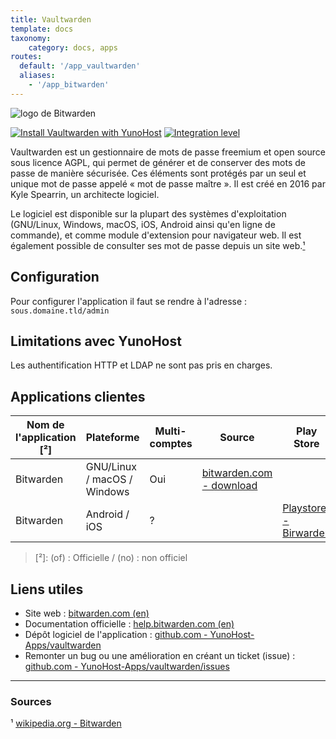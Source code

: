 ```yaml
---
title: Vaultwarden
template: docs
taxonomy:
    category: docs, apps
routes:
  default: '/app_vaultwarden'
  aliases:
    - '/app_bitwarden'
---
```


![logo de Bitwarden](image://bitwarden_logo.png?width=80)

[![Install Vaultwarden with YunoHost](https://install-app.yunohost.org/install-with-yunohost.png)](https://install-app.yunohost.org/?app=vaultwarden) [![Integration level](https://dash.yunohost.org/integration/vaultwarden.svg)](https://dash.yunohost.org/appci/app/vaultwarden)

Vaultwarden est un gestionnaire de mots de passe freemium et open source sous licence AGPL, qui permet de générer et de conserver des mots de passe de manière sécurisée. Ces éléments sont protégés par un seul et unique mot de passe appelé « mot de passe maître ». Il est créé en 2016 par Kyle Spearrin, un architecte logiciel.

Le logiciel est disponible sur la plupart des systèmes d'exploitation (GNU/Linux, Windows, macOS, iOS, Android ainsi qu'en ligne de commande), et comme module d'extension pour navigateur web. Il est également possible de consulter ses mot de passe depuis un site web.[¹](#sources)

## Configuration

Pour configurer l'application il faut se rendre à l'adresse : `sous.domaine.tld/admin`

## Limitations avec YunoHost

Les authentification HTTP et LDAP ne sont pas pris en charges.

## Applications clientes

| Nom de l'application [²] | Plateforme | Multi-comptes | Source | Play Store | F-Droid | Apple Store |
|--------------------------|------------|---------------|--------|------------|---------|-------------|
| Bitwarden | GNU/Linux / macOS / Windows  | Oui | [bitwarden.com - download](https://bitwarden.com/#download) |
| Bitwarden | Android / iOS | ? |  | [Playstore - Birwarden](https://play.google.com/store/apps/details?id=com.x8bit.bitwarden) | X | [App Store - Bitwarden](https://itunes.apple.com/app/bitwarden-free-password-manager/id1137397744?mt=8) |


> [²]: (of) : Officielle / (no) : non officiel

## Liens utiles

 + Site web : [bitwarden.com (en)](https://bitwarden.com/)
 + Documentation officielle : [help.bitwarden.com (en)](https://help.bitwarden.com/)
 + Dépôt logiciel de l'application : [github.com - YunoHost-Apps/vaultwarden](https://github.com/YunoHost-Apps/vaultwarden_ynh)
 + Remonter un bug ou une amélioration en créant un ticket (issue) : [github.com - YunoHost-Apps/vaultwarden/issues](https://github.com/YunoHost-Apps/vaultwarden_ynh/issues)

 ------

 ### Sources

¹ [wikipedia.org - Bitwarden](https://fr.wikipedia.org/wiki/Bitwarden)
